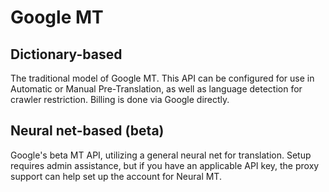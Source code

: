 # Google MT

## Dictionary-based

The traditional model of Google MT. This API can be configured for use in Automatic or Manual Pre-Translation, as well as language detection for crawler restriction. Billing is done via Google directly.

## Neural net-based (beta)

Google's beta MT API, utilizing a general neural net for translation. Setup requires admin assistance, but if you have an applicable API key, the proxy support can help set up the account for Neural MT.
